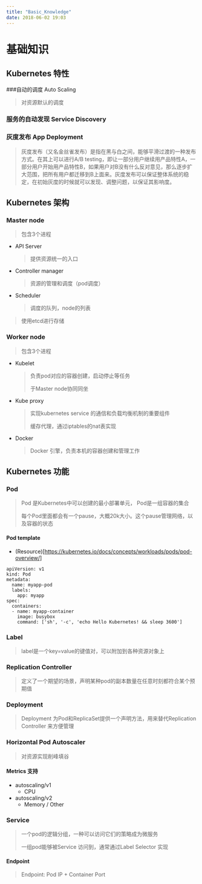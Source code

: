 ```yaml
---
title: "Basic_Knowledge"
date: 2018-06-02 19:03
---
```


# 基础知识



## Kubernetes 特性



###自动的调度 Auto Scaling

> 对资源默认的调度



### 服务的自动发现 Service Discovery



### 灰度发布 App Deployment

> 灰度发布（又名金丝雀发布）是指在黑与白之间，能够平滑过渡的一种发布方式。在其上可以进行A/B testing，即让一部分用户继续用产品特性A，一部分用户开始用产品特性B，如果用户对B没有什么反对意见，那么逐步扩大范围，把所有用户都迁移到B上面来。灰度发布可以保证整体系统的稳定，在初始灰度的时候就可以发现、调整问题，以保证其影响度。





## Kubernetes 架构



### Master node

> 包含3个进程

* API Server

  > 提供资源统一的入口

  

* Controller manager

  > 资源的管理和调度（pod调度）

* Scheduler

  > 调度的队列，node的列表



> 使用etcd进行存储





### Worker node

> 包含3个进程

* Kubelet

  > 负责pod对应的容器创建，启动停止等任务
  >
  > 于Master node协同同坐

* Kube proxy

  > 实现kubernetes service 的通信和负载均衡机制的重要组件
  >
  > 缓存代理，通过iptables的nat表实现

* Docker

  > Docker 引擎，负责本机的容器创建和管理工作



## Kubernetes 功能

### Pod

> Pod 是Kubernetes中可以创建的最小部署单元， Pod是一组容器的集合
>
> 每个Pod里面都会有一个pause，大概20k大小。这个pause管理网络，以及容器的状态



#### Pod template

* (Resource)[https://kubernetes.io/docs/concepts/workloads/pods/pod-overview/]

```
apiVersion: v1
kind: Pod
metadata:
  name: myapp-pod
  labels:
    app: myapp
spec:
  containers:
  - name: myapp-container
    image: busybox
    command: ['sh', '-c', 'echo Hello Kubernetes! && sleep 3600']
```



### Label 

> label是一个key=value的键值对，可以附加到各种资源对象上



### Replication Controller

> 定义了一个期望的场景，声明某种pod的副本数量在任意时刻都符合某个预期值



### Deployment

> Deployment 为Pod和ReplicaSet提供一个声明方法，用来替代Replication Controller 来方便管理



### Horizontal Pod Autoscaler

> 对资源实现削峰填谷



#### Metrics 支持

* autoscaling/v1
  * CPU
* autoscaling/v2
  * Memory / Other



### Service

> 一个pod的逻辑分组，一种可以访问它们的策略成为微服务
>
> 一组pod能够被Service 访问到，通常通过Label Selector 实现



#### Endpoint

> Endpoint: Pod IP + Container Port 


​    

​    

​    

​    



